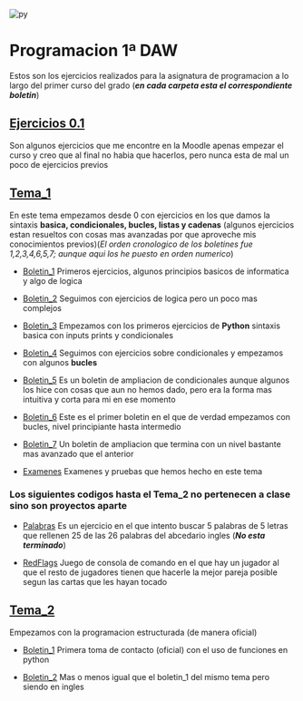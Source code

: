![py](https://research.reading.ac.uk/act/wp-content/uploads/sites/2/icons/python-150x150.png)

# Programacion 1ª DAW 
 Estos son los ejercicios realizados para la asignatura de programacion a lo largo del primer curso del grado (**_en cada carpeta esta el correspondiente boletin_**)
 
## [Ejercicios 0.1](https://github.com/Stinger-dev/Programacion/tree/master/Ejercicios%200,1)
   Son algunos ejercicios que me encontre en la Moodle apenas empezar el curso y creo que al final no habia que hacerlos, pero nunca esta de mal un poco de ejercicios previos
  
## [Tema_1](https://github.com/Stinger-dev/Programacion/tree/master/Tema_1)
   En este tema empezamos desde 0 con ejercicios en los que damos la sintaxis **basica, condicionales, bucles, listas y cadenas** (algunos ejercicios estan resueltos con cosas mas avanzadas por que aproveche mis conocimientos previos)(_El orden cronologico de los boletines fue 1,2,3,4,6,5,7; aunque aqui los he puesto en orden numerico_)
    
- [Boletin_1](https://github.com/Stinger-dev/Programacion/tree/master/Tema_1/Boletin_1)
   Primeros ejercicios, algunos principios basicos de informatica y algo de logica
    
- [Boletin_2](https://github.com/Stinger-dev/Programacion/tree/master/Tema_1/Boletin_2)
   Seguimos con ejercicios de logica pero un poco mas complejos
    
- [Boletin_3](https://github.com/Stinger-dev/Programacion/tree/master/Tema_1/Boletin_3)
   Empezamos con los primeros ejercicios de **Python** sintaxis basica con inputs prints y condicionales
   
- [Boletin_4](https://github.com/Stinger-dev/Programacion/tree/master/Tema_1/Boletin_4)
   Seguimos con ejercicios sobre condicionales y empezamos con algunos **bucles**

- [Boletin_5](https://github.com/Stinger-dev/Programacion/tree/master/Tema_1/Boletin_5)
   Es un boletin de ampliacion de condicionales aunque algunos los hice con cosas que aun no hemos dado, pero era la forma mas intuitiva y corta para mi en ese momento

- [Boletin_6](https://github.com/Stinger-dev/Programacion/tree/master/Tema_1/Boletin_3)
   Este es el primer boletin en el que de verdad empezamos con bucles, nivel principiante hasta intermedio
   
- [Boletin_7](https://github.com/Stinger-dev/Programacion/tree/master/Tema_1/Boletin_7)
   Un boletin de ampliacion que termina con un nivel bastante mas avanzado que el anterior
   
- [Examenes](https://github.com/Stinger-dev/Programacion/tree/master/Tema_1/Examenes)
   Examenes y pruebas que hemos hecho en este tema
   
### **Los siguientes codigos hasta el Tema_2 no pertenecen a clase sino son proyectos aparte**
- [Palabras](https://github.com/Stinger-dev/Programacion/tree/master/Tema_1/Palabras)
   Es un ejercicio en el que intento buscar 5 palabras de 5 letras que rellenen 25 de las 26 palabras del abcedario ingles (_**No esta terminado**_)
   
- [RedFlags](https://github.com/Stinger-dev/Programacion/tree/master/Tema_1/RedFlag)
   Juego de consola de comando en el que hay un jugador al que el resto de jugadores tienen que hacerle la mejor pareja posible segun las cartas que les hayan tocado 
   
## [Tema_2](https://github.com/Stinger-dev/Programacion/tree/master/Tema_2)
   Empezamos con la programacion estructurada (de manera oficial)
   
- [Boletin_1](https://github.com/Stinger-dev/Programacion/tree/master/Tema_2/Boletin_1)
   Primera toma de contacto (oficial) con el uso de funciones en python
   
- [Boletin_2](https://github.com/Stinger-dev/Programacion/tree/master/Tema_2/Boletin_2)
   Mas o menos igual que el boletin_1 del mismo tema pero siendo en ingles 
   
   
   
